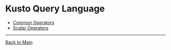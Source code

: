 # Kusto Query Language

+ [Common Operators](common-operators.md)
+ [Scalar Operators](scalar.md)

---

[Back to Main](../README.md)
